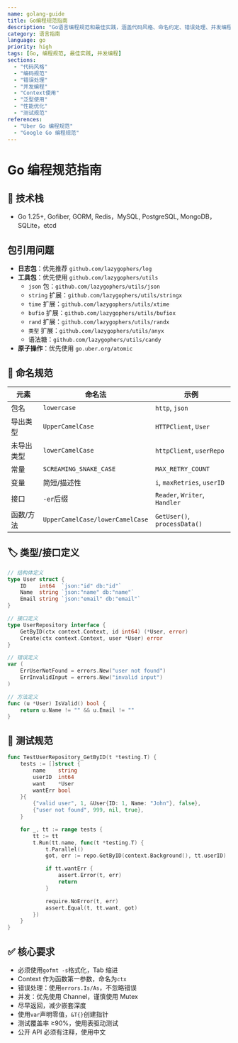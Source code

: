```yaml
---
name: golang-guide
title: Go编程规范指南
description: "Go语言编程规范和最佳实践，涵盖代码风格、命名约定、错误处理、并发编程和测试规范"
category: 语言指南
language: go
priority: high
tags: [Go, 编程规范, 最佳实践, 并发编程]
sections:
  - "代码风格"
  - "编码规范"
  - "错误处理"
  - "并发编程"
  - "Context使用"
  - "泛型使用"
  - "性能优化"
  - "测试规范"
references:
  - "Uber Go 编程规范"
  - "Google Go 编程规范"
---
```


# Go 编程规范指南

## 🔧 技术栈

- Go 1.25+, Gofiber, GORM, Redis，MySQL, PostgreSQL, MongoDB，SQLite，etcd

## 包引用问题

- **日志包**：优先推荐 `github.com/lazygophers/log`
- **工具包**：优先使用 `github.com/lazygophers/utils`
  - `json` 包：`github.com/lazygophers/utils/json`
  - `string` 扩展：`github.com/lazygophers/utils/stringx`
  - `time` 扩展：`github.com/lazygophers/utils/xtime`
  - `bufio` 扩展：`github.com/lazygophers/utils/bufiox`
  - `rand` 扩展：`github.com/lazygophers/utils/randx`
  - `类型` 扩展：`github.com/lazygophers/utils/anyx`
  - 语法糖：`github.com/lazygophers/utils/candy`
- **原子操作**：优先使用 `go.uber.org/atomic`

## 📝 命名规范

| 元素       | 命名法                          | 示例                          |
| ---------- | ------------------------------- | ----------------------------- |
| 包名       | `lowercase`                     | `http`, `json`                |
| 导出类型   | `UpperCamelCase`                | `HTTPClient`, `User`          |
| 未导出类型 | `lowerCamelCase`                | `httpClient`, `userRepo`      |
| 常量       | `SCREAMING_SNAKE_CASE`          | `MAX_RETRY_COUNT`             |
| 变量       | 简短/描述性                     | `i`, `maxRetries`, `userID`   |
| 接口       | `-er`后缀                       | `Reader`, `Writer`, `Handler` |
| 函数/方法  | `UpperCamelCase/lowerCamelCase` | `GetUser()`, `processData()`  |

## 🏷️ 类型/接口定义

```go
// 结构体定义
type User struct {
    ID    int64  `json:"id" db:"id"`
    Name  string `json:"name" db:"name"`
    Email string `json:"email" db:"email"`
}

// 接口定义
type UserRepository interface {
    GetByID(ctx context.Context, id int64) (*User, error)
    Create(ctx context.Context, user *User) error
}

// 错误定义
var (
    ErrUserNotFound = errors.New("user not found")
    ErrInvalidInput = errors.New("invalid input")
)

// 方法定义
func (u *User) IsValid() bool {
    return u.Name != "" && u.Email != ""
}
```

## 🧪 测试规范

```go
func TestUserRepository_GetByID(t *testing.T) {
    tests := []struct {
        name    string
        userID  int64
        want    *User
        wantErr bool
    }{
        {"valid user", 1, &User{ID: 1, Name: "John"}, false},
        {"user not found", 999, nil, true},
    }

    for _, tt := range tests {
        tt := tt
        t.Run(tt.name, func(t *testing.T) {
            t.Parallel()
            got, err := repo.GetByID(context.Background(), tt.userID)

            if tt.wantErr {
                assert.Error(t, err)
                return
            }

            require.NoError(t, err)
            assert.Equal(t, tt.want, got)
        })
    }
}
```

## ✅ 核心要求

- 必须使用`gofmt -s`格式化，Tab 缩进
- Context 作为函数第一参数，命名为`ctx`
- 错误处理：使用`errors.Is/As`，不忽略错误
- 并发：优先使用 Channel，谨慎使用 Mutex
- 尽早返回，减少嵌套深度
- 使用`var`声明零值，`&T{}`创建指针
- 测试覆盖率 ≥90%，使用表驱动测试
- 公开 API 必须有注释，使用中文
